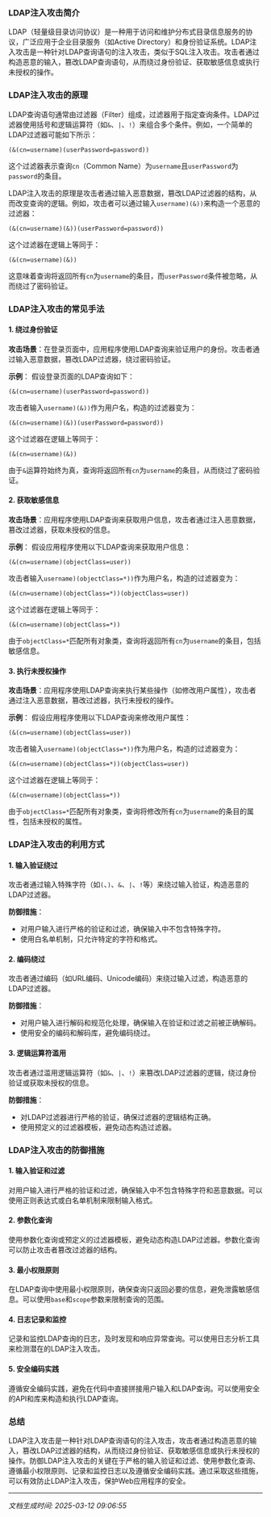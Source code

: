 ### LDAP注入攻击简介

LDAP（轻量级目录访问协议）是一种用于访问和维护分布式目录信息服务的协议，广泛应用于企业目录服务（如Active Directory）和身份验证系统。LDAP注入攻击是一种针对LDAP查询语句的注入攻击，类似于SQL注入攻击。攻击者通过构造恶意的输入，篡改LDAP查询语句，从而绕过身份验证、获取敏感信息或执行未授权的操作。

### LDAP注入攻击的原理

LDAP查询语句通常由过滤器（Filter）组成，过滤器用于指定查询条件。LDAP过滤器使用括号和逻辑运算符（如`&`、`|`、`!`）来组合多个条件。例如，一个简单的LDAP过滤器可能如下所示：

```
(&(cn=username)(userPassword=password))
```

这个过滤器表示查询`cn`（Common Name）为`username`且`userPassword`为`password`的条目。

LDAP注入攻击的原理是攻击者通过输入恶意数据，篡改LDAP过滤器的结构，从而改变查询的逻辑。例如，攻击者可以通过输入`username)(&))`来构造一个恶意的过滤器：

```
(&(cn=username)(&))(userPassword=password))
```

这个过滤器在逻辑上等同于：

```
(&(cn=username)(&))
```

这意味着查询将返回所有`cn`为`username`的条目，而`userPassword`条件被忽略，从而绕过了密码验证。

### LDAP注入攻击的常见手法

#### 1. 绕过身份验证

**攻击场景**：在登录页面中，应用程序使用LDAP查询来验证用户的身份。攻击者通过输入恶意数据，篡改LDAP过滤器，绕过密码验证。

**示例**：
假设登录页面的LDAP查询如下：

```
(&(cn=username)(userPassword=password))
```

攻击者输入`username)(&))`作为用户名，构造的过滤器变为：

```
(&(cn=username)(&))(userPassword=password))
```

这个过滤器在逻辑上等同于：

```
(&(cn=username)(&))
```

由于`&`运算符始终为真，查询将返回所有`cn`为`username`的条目，从而绕过了密码验证。

#### 2. 获取敏感信息

**攻击场景**：应用程序使用LDAP查询来获取用户信息，攻击者通过注入恶意数据，篡改过滤器，获取未授权的信息。

**示例**：
假设应用程序使用以下LDAP查询来获取用户信息：

```
(&(cn=username)(objectClass=user))
```

攻击者输入`username)(objectClass=*))`作为用户名，构造的过滤器变为：

```
(&(cn=username)(objectClass=*))(objectClass=user))
```

这个过滤器在逻辑上等同于：

```
(&(cn=username)(objectClass=*))
```

由于`objectClass=*`匹配所有对象类，查询将返回所有`cn`为`username`的条目，包括敏感信息。

#### 3. 执行未授权操作

**攻击场景**：应用程序使用LDAP查询来执行某些操作（如修改用户属性），攻击者通过注入恶意数据，篡改过滤器，执行未授权的操作。

**示例**：
假设应用程序使用以下LDAP查询来修改用户属性：

```
(&(cn=username)(objectClass=user))
```

攻击者输入`username)(objectClass=*))`作为用户名，构造的过滤器变为：

```
(&(cn=username)(objectClass=*))(objectClass=user))
```

这个过滤器在逻辑上等同于：

```
(&(cn=username)(objectClass=*))
```

由于`objectClass=*`匹配所有对象类，查询将修改所有`cn`为`username`的条目的属性，包括未授权的属性。

### LDAP注入攻击的利用方式

#### 1. 输入验证绕过

攻击者通过输入特殊字符（如`(`、`)`、`&`、`|`、`!`等）来绕过输入验证，构造恶意的LDAP过滤器。

**防御措施**：
- 对用户输入进行严格的验证和过滤，确保输入中不包含特殊字符。
- 使用白名单机制，只允许特定的字符和格式。

#### 2. 编码绕过

攻击者通过编码（如URL编码、Unicode编码）来绕过输入过滤，构造恶意的LDAP过滤器。

**防御措施**：
- 对用户输入进行解码和规范化处理，确保输入在验证和过滤之前被正确解码。
- 使用安全的编码和解码库，避免编码绕过。

#### 3. 逻辑运算符滥用

攻击者通过滥用逻辑运算符（如`&`、`|`、`!`）来篡改LDAP过滤器的逻辑，绕过身份验证或获取未授权的信息。

**防御措施**：
- 对LDAP过滤器进行严格的验证，确保过滤器的逻辑结构正确。
- 使用预定义的过滤器模板，避免动态构造过滤器。

### LDAP注入攻击的防御措施

#### 1. 输入验证和过滤

对用户输入进行严格的验证和过滤，确保输入中不包含特殊字符和恶意数据。可以使用正则表达式或白名单机制来限制输入格式。

#### 2. 参数化查询

使用参数化查询或预定义的过滤器模板，避免动态构造LDAP过滤器。参数化查询可以防止攻击者篡改过滤器的结构。

#### 3. 最小权限原则

在LDAP查询中使用最小权限原则，确保查询只返回必要的信息，避免泄露敏感信息。可以使用`base`和`scope`参数来限制查询的范围。

#### 4. 日志记录和监控

记录和监控LDAP查询的日志，及时发现和响应异常查询。可以使用日志分析工具来检测潜在的LDAP注入攻击。

#### 5. 安全编码实践

遵循安全编码实践，避免在代码中直接拼接用户输入和LDAP查询。可以使用安全的API和库来构造和执行LDAP查询。

### 总结

LDAP注入攻击是一种针对LDAP查询语句的注入攻击，攻击者通过构造恶意的输入，篡改LDAP过滤器的结构，从而绕过身份验证、获取敏感信息或执行未授权的操作。防御LDAP注入攻击的关键在于严格的输入验证和过滤、使用参数化查询、遵循最小权限原则、记录和监控日志以及遵循安全编码实践。通过采取这些措施，可以有效防止LDAP注入攻击，保护Web应用程序的安全。

---

*文档生成时间: 2025-03-12 09:06:55*





















